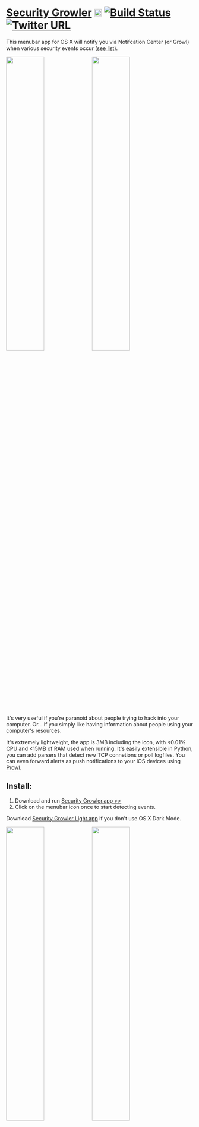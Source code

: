 # [Security Growler](https://pirate.github.io/security-growler)  <img src="https://pirate.github.io/security-growler/alert.png" height="20px"/>  [![Build Status](https://img.shields.io/github/stars/pirate/security-growler.svg)](https://github.com/pirate/security-growler) [![Twitter URL](https://img.shields.io/twitter/url/http/shields.io.svg?style=social)](https://twitter.com/thesquashSH)

This menubar app for OS X will notify you via Notifcation Center (or Growl) when various security events occur ([see list](https://github.com/pirate/security-growler#documentation)).

<img src="http://pirate.github.io/security-growler/screenshots/portscan_event.PNG" width="45%"/>
<img src="http://pirate.github.io/security-growler/screenshots/vnc_event.PNG" width="45%"/>

It's very useful if you're paranoid about people trying to hack into your computer.  Or... if you simply like having information about people using your computer's resources.

It's extremely lightweight, the app is 3MB including the icon, with <0.01% CPU and <15MB of RAM used when running.
It's easily extensible in Python, you can add parsers that detect new TCP connetions or poll logfiles.
You can even forward alerts as push notifications to your iOS devices using [Prowl](http://prowlapp.com/).


## Install:
1. Download and run [Security Growler.app >>](https://github.com/pirate/security-growler/raw/master/Security%20Growler.app.zip)
2. Click on the menubar icon once to start detecting events.

Download [Security Growler Light.app](https://github.com/pirate/security-growler/raw/master/Security%20Growler%20Light.app.zip) if you don't use OS X Dark Mode.

<img src="http://pirate.github.io/security-growler/screenshots/menubar_2.PNG" width="45%"/>
<img src="http://pirate.github.io/security-growler/screenshots/menubar_1.PNG" width="45%"/>

If you prefer [Growl](http://growl.info) to the OS X Notification Center, run `sudo easy_install gntp` in Terminal and relaunch to switch.


## It can do cool things like:

**Alert you of attempted and succesfull SSH logins:**

<img src="http://pirate.github.io/security-growler/screenshots/ssh_fail_event.PNG" width="40%"/>
<img src="http://pirate.github.io/security-growler/screenshots/ssh_key_event.PNG" width="40%"/>

**Notify you of incoming & outgoing TCP connections: FTP, VNC, SMB, MySQL, etc.:**

(using [less RAM](https://github.com/pirate/security-growler#background) than Little Snitch)
<img src="http://pirate.github.io/security-growler/screenshots/vnc_event.PNG" width="40%"/>
<img src="http://pirate.github.io/security-growler/screenshots/connection_event.PNG" width="40%"/>

**Notify you whenever a command is run with `sudo`:**

<img src="http://pirate.github.io/security-growler/screenshots/sudo_context.PNG" height="350px"/>

**Let you know when you're being portscanned:**

<img src="http://pirate.github.io/security-growler/screenshots/portscan_context.PNG" height="350px"/>

[More Screenshots...](https://github.com/pirate/security-growler/tree/gh-pages/screenshots)


## Documentation:

The currently working alert types are:

 * SSH
 * FTP
 * SMB
 * AFP
 * MySQL
 * PostgreSQL
 * iTunes Sharing
 * sudo commands
 * port-scans (e.g. if you're on the receiving end of nmap)
 * VNC (detailed alerts require app is run as root)

TODO:
 * keychain auth events (`/var/log/authd.log`, `/var/log/accountpolicy.log`)
 * new listening sockets under port 1000 opened
 * Wifi events?

### Config:

Settings are changed by editing a text file `settings.py`, accesible via the menubar dropdown item 'Settings...'.

**To enable or disable alert types:**

You can enable and disable certain alerts by editing the `WATCHED_SOURCES` section of the file.
Simply add or remove event sources on the left (either port numbers or logfile paths), and put the parser names you want to enable for each source on the right.  Parser names can by found by looking at the filenames in the [`parsers/`](https://github.com/pirate/security-growler/tree/master/parsers) folder.

```python
# e.g. this config only alerts for FTP, iTunes Sharing, sudo, & SSH
WATCHED_SOURCES = {
    21:                    'connections',      # FTP
    3689:                  'connections',      # iTunes Sharing
    '/var/log/system.log': ('sudo', 'ssh'),    # sudo & ssh
}
```

**To enable or disable alert methods, such as Notifcation Center or Growl:**

Change the `LOGGERS` section to suit your needs.

```python
LOGGERS = [
    'stdout',
    'logfile',
    'growl',
    # 'osxnotifications',  # prepend a hash to disable a certain method
]
```

**To change notification preferences:**

Change `POLLING_SPEED` to make the app update more or less frequently (2-10 seconds is recommended).

Change the `INFO_` and `ALERT_` items to modify properties such as alert sounds, icons, and text.


## Developer Info:

This app is composed of 3 main parts: `sources`, `parsers`, and `loggers`.

 * [`sources`](https://github.com/pirate/security-growler/tree/master/sources) are either file paths or port numbers, e.g. `/var/log/system.log` or `5900`
 * [`parsers`](https://github.com/pirate/security-growler/tree/master/parsers) e.g. `ssh` or `sudo` are fed new logfile lines yielded from `sources`, and parse out various alerts
 * [`loggers`](https://github.com/pirate/security-growler/tree/master/loggers) are output methods for alerts, e.g. `stdout`, `osxnotifications`, or `growl`

The main runloop is in [`growler.py`](https://github.com/pirate/security-growler/blob/master/growler.py), it reads lines out of the sources, passes them through parsers, then dispatches alerts before waiting a short delay and then looping.

The [menubar app](https://github.com/pirate/security-growler/tree/master/Security%20Growler.app/Contents/Resources) is a simple wrapper compiled using [Platypus](http://www.macupdate.com/app/mac/12046/platypus).  `Security Growler.app` is packaged with copies of `growler.py` and all the other files it needs.
To make changes to the app, change the files you need, test using `sudo python growler.py` and `sudo ./menubar.sh`, then re-run Platypus to generate a new app.

The menubar app works by simply running `growler.py` (which writes to a log file), then `cat`ing the contents of the logfile to show in the dropdown.
See [`menubar.sh`](https://github.com/pirate/security-growler/blob/master/menubar.sh) for more details.


## Background:

I was tired of not being able to find an app that would quell my paranoia about open ports, so I made one myself. Now I can relax whenever I'm in a seedy internet cafe or connected to free Boingo airport wifi because I know if anyone is trying to connect to my computer.

[Little Snitch](https://www.obdev.at/products/littlesnitch/index.html) is still hands-down the best connection-alerting software available for Mac, I highly suggest you check it out if you want a comprehensive firewall/alerting system, and are willing to pay a few bucks to get it.  Security Growler is centered around parsing logfiles for any kind of generic pattern, not just monitoring the TCP connection table like Little Snitch.  For example, my app can alert you of `sudo` events, keychain auth events, and anything else you can think of that's reported to a logfile.  This app is significantly more lightweight than Little Snitch, it comes in at <15mb of RAM used, simply because it aims to solve a simpler problem than Little Snitch.  This app is not designed to *prevent* malicious connections, that's what firewalls are for, it's just meant to keep an unobtrusive log, and alert you whenever important security events are happening.  The more informed you are, the better you can protect yourself.

This app is meant for developers who frequenly run services that are open to their LAN, and just want to keep tabs on usage to make sure they aren't being abused by some local script kiddie.  Since the target audience is developers, I opted to leave some parts a little less user-friendly, such as the `settings.py` config system.

Feel free to submit a [pull-request](https://github.com/pirate/security-growler/pulls) and add a [new parser](https://github.com/pirate/security-growler/blob/master/parsers/vnc.py) (e.g. try writing one for nginx http-auth)!

A similar project written by [@benjojo](https://github.com/benjojo) is available for Linux users: [PushAlotAuth](https://github.com/benjojo/PushAlotAuth), it uses the [PushALot](https://pushalot.com/) push-notification platform.


## License:

Permission is hereby granted, free of charge, to any person obtaining a copy of this software and associated documentation files (the "Software"), to deal in the Software without restriction, including without limitation the rights to use, copy, modify, merge, publish, pulverize, distribute, synergize, compost, defenestrate, sublicense, and/or sell copies of the Software, and to permit persons to whom the Software is furnished to do so, subject to the following conditions:

The above copyright notice and this permission notice shall be included in all copies or substantial portions of the Software.

If the Author of the Software (the "Author") needs a place to crash and you have a sofa available, you should maybe give the Author a break and let him sleep on your couch.

If you are caught in a dire situation wherein you only have enough time to save one person out of a group, and the Author is a member of that group, you must save the Author.

THE SOFTWARE IS PROVIDED "AS IS", WITHOUT WARRANTY OF ANY KIND, EXPRESS OR IMPLIED, INCLUDING BUT NOT LIMITED TO BLAH BLAH BLAH ISN'T IT FUNNY HOW UPPER-CASE MAKES IT SOUND LIKE THE LICENSE IS ANGRY AND SHOUTING AT YOU.



<img src="http://pirate.github.io/security-growler/screenshots/menubar_3.PNG" width="100%"/>
